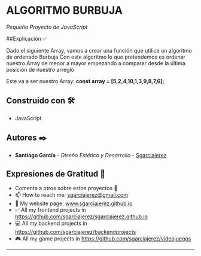 # ALGORITMO BURBUJA

_Pequeño Proyecto de JavaScript_

##Explicación ✅

Dado el siguiente Array, vamos a crear una función que utilice un algoritmo de ordenado Burbuja
Con este algoritmo lo que pretendemos es ordenar nuestro Array de menor a mayor empezando a comparar desde la última posición de nuestro arreglo

Este va a ser nuestro Array: **const array = [5,2,4,10,1,3,9,8,7,6];**

## Construido con 🛠️

* JavaScript

## Autores ✒️

* **Santiago García** - *Diseño Estético y Desarrollo* - [Sgarciajerez](https://github.com/sgarciajerez)


## Expresiones de Gratitud 🎁

* Comenta a otros sobre estos proyectos 📢
* 📫 How to reach me: sgarciajerez@gmail.com
* 📶 My website page: www.sgarciajerez.github.io
* ✅ All my frontend projects in https://github.com/sgarciajerez/sgarciajerez.github.io
* 💻 All my backend projects in https://github.com/sgarciajerez/backendprojects
* 🎮 All my game projects in https://github.com/sgarciajerez/videojuegos

---
